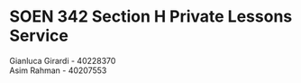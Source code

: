 # SOEN 342 Section H Private Lessons Service

Gianluca Girardi - 40228370<br>
Asim Rahman - 40207553
